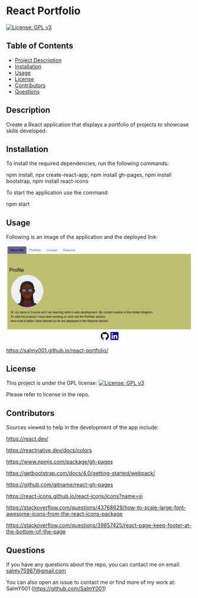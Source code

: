 # React Portfolio

[![License: GPL v3](https://img.shields.io/badge/License-GPLv3-blue.svg)](https://www.gnu.org/licenses/gpl-3.0)

## Table of Contents

- [Project Description](#Description)
- [Installation](#Installation)
- [Usage](#Usage)
- [License](#License)
- [Contributors](#Contributors)
- [Questions](#Questions)

## Description

Create a React application that displays a portfolio of projects to showcase skills developed.

## Installation

To install the required dependencies, run the following commands:

npm install, npx create-react-app, npm install gh-pages,
npm install bootstrap, npm install react-icons

To start the application use the command:

npm start

## Usage

Following is an image of the application and the deployed link:

![Alt text](public/images/Screenshot.jpg)

https://salmy001.github.io/react-portfolio/

## License

This project is under the GPL license:
[![License: GPL v3](https://img.shields.io/badge/License-GPLv3-blue.svg)](https://www.gnu.org/licenses/gpl-3.0)

Please refer to license in the repo.

## Contributors

Sources viewed to help in the development of the app include:

https://react.dev/

https://reactnative.dev/docs/colors

https://www.npmjs.com/package/gh-pages

https://getbootstrap.com/docs/4.0/getting-started/webpack/

https://github.com/gitname/react-gh-pages

https://react-icons.github.io/react-icons/icons?name=si

https://stackoverflow.com/questions/43768629/how-to-scale-large-font-awesome-icons-from-the-react-icons-package

https://stackoverflow.com/questions/39857425/react-page-keep-footer-at-the-bottom-of-the-page

## Questions

If you have any questions about the repo, you can contact me on email: salmy75987@gmail.com

You can also open an issue to contact me or find more of my work at: SalmY001 (https://github.com/SalmY001)
